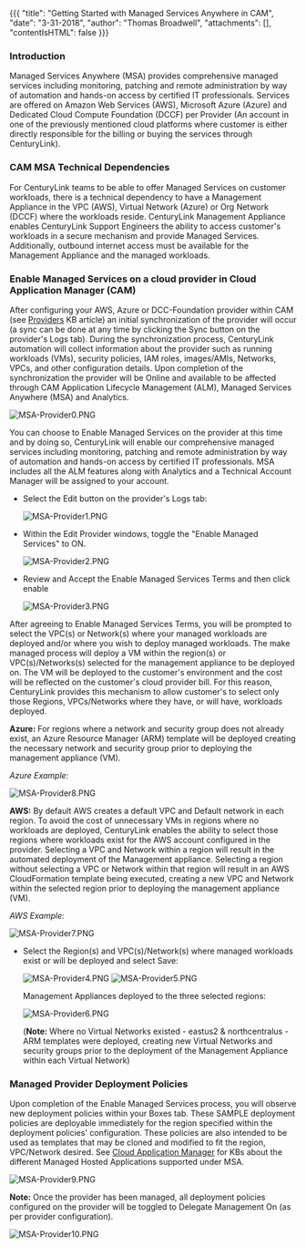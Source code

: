 {{{
  "title": "Getting Started with Managed Services Anywhere in CAM",
  "date": "3-31-2018",
  "author": "Thomas Broadwell",
  "attachments": [],
  "contentIsHTML": false
}}}

### Introduction

Managed Services Anywhere (MSA) provides comprehensive managed services including monitoring, patching and remote administration by way of automation and hands-on access by certified IT professionals. Services are offered on Amazon Web Services (AWS), Microsoft Azure (Azure) and Dedicated Cloud Compute Foundation (DCCF) per Provider (An account in one of the previously mentioned cloud platforms where customer is either directly responsible for the billing or buying the services through CenturyLink).

### CAM MSA Technical Dependencies

For CenturyLink teams to be able to offer Managed Services on customer workloads, there is a technical dependency to have a Management Appliance in the VPC (AWS), Virtual Network (Azure) or Org Network (DCCF) where the workloads reside. CenturyLink Management Appliance enables CenturyLink Support Engineers the ability to access customer's workloads in a secure mechanism and provide Managed Services.  Additionally, outbound internet access must be available for the Management Appliance and the managed workloads.

### Enable Managed Services on a cloud provider in Cloud Application Manager (CAM)

After configuring your AWS, Azure or DCC-Foundation provider within CAM (see [Providers](https://www.ctl.io/knowledge-base/cloud-application-manager/core-concepts/providers/) KB article) an initial synchronization of the provider will occur (a sync can be done at any time by clicking the Sync button on the provider's Logs tab).  During the synchronization process, CenturyLink automation will collect information about the provider such as running workloads (VMs), security policies, IAM roles, images/AMIs, Networks, VPCs, and other configuration details.  Upon completion of the synchronization the provider will be Online and available to be affected through CAM Application Lifecycle Management (ALM), Managed Services Anywhere (MSA) and Analytics.

  ![MSA-Provider0.PNG](../../images/cloud-application-manager/MSA-Provider0.PNG)

You can choose to Enable Managed Services on the provider at this time and by doing so, CenturyLink will enable our comprehensive managed services including monitoring, patching and remote administration by way of automation and hands-on access by certified IT professionals.  MSA includes all the ALM features along with Analytics and a Technical Account Manager will be assigned to your account.

* Select the Edit button on the provider's Logs tab:

  ![MSA-Provider1.PNG](../../images/cloud-application-manager/MSA-Provider1.PNG)

* Within the Edit Provider windows, toggle the "Enable Managed Services" to ON.

  ![MSA-Provider2.PNG](../../images/cloud-application-manager/MSA-Provider2.PNG)

* Review and Accept the Enable Managed Services Terms and then click enable

  ![MSA-Provider3.PNG](../../images/cloud-application-manager/MSA-Provider3.PNG)

After agreeing to Enable Managed Services Terms, you will be prompted to select the VPC(s) or Network(s) where your managed workloads are deployed and/or where you wish to deploy managed workloads.  The make managed process will deploy a VM within the region(s) or VPC(s)/Networks(s) selected for the management appliance to be deployed on.  The VM will be deployed to the customer's environment and the cost will be reflected on the customer's cloud provider bill.  For this reason, CenturyLink provides this mechanism to allow customer's to select only those Regions, VPCs/Networks where they have, or will have, workloads deployed.

**Azure:** For regions where a network and security group does not already exist, an Azure Resource Manager (ARM) template will be deployed creating the necessary network and security group prior to deploying the management appliance (VM).

  *Azure Example:*

  ![MSA-Provider8.PNG](../../images/cloud-application-manager/MSA-Provider8.PNG)

**AWS:** By default AWS creates a default VPC and Default network in each region.  To avoid the cost of unnecessary VMs in regions where no workloads are deployed, CenturyLink enables the ability to select those regions where workloads exist for the AWS account configured in the provider.  Selecting a VPC and Network within a region will result in the automated deployment of the Management appliance.  Selecting a region without selecting a VPC or Network within that region will result in an AWS CloudFormation template being executed, creating a new VPC and Network within the selected region prior to deploying the management appliance (VM).

  *AWS Example:*

  ![MSA-Provider7.PNG](../../images/cloud-application-manager/MSA-Provider7.PNG)


* Select the Region(s) and VPC(s)/Network(s) where managed workloads exist or will be deployed and select Save:

  ![MSA-Provider4.PNG](../../images/cloud-application-manager/MSA-Provider4.PNG)
  ![MSA-Provider5.PNG](../../images/cloud-application-manager/MSA-Provider5.PNG)

  Management Appliances deployed to the three selected regions:

  ![MSA-Provider6.PNG](../../images/cloud-application-manager/MSA-Provider6.PNG)  

  (**Note:** Where no Virtual Networks existed - eastus2 & northcentralus - ARM templates were deployed, creating new Virtual Networks and security groups prior to the deployment of the Management Appliance within each Virtual Network)

  

### Managed Provider Deployment Policies

Upon completion of the Enable Managed Services process, you will observe new deployment policies within your Boxes tab.  These SAMPLE deployment policies are deployable immediately for the region specified within the deployment policies' configuration.  These policies are also intended to be used as templates that may be cloned and modified to fit the region, VPC/Network desired.  See [Cloud Application Manager](https://www.ctl.io/knowledge-base/cloud-application-manager/managed-services/) for KBs about the different Managed Hosted Applications supported under MSA.

  ![MSA-Provider9.PNG](../../images/cloud-application-manager/MSA-Provider9.PNG)

**Note:** Once the provider has been managed, all deployment policies configured on the provider will be toggled to Delegate Management On (as per provider configuration).

  ![MSA-Provider10.PNG](../../images/cloud-application-manager/MSA-Provider10.PNG)

